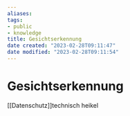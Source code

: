 ```yaml
---
aliases: 
tags: 
- public
- knowledge
title: Gesichtserkennung
date created: "2023-02-28T09:11:47"
date modified: "2023-02-28T09:11:54"
---
```


# Gesichtserkennung

[[Datenschutz]]technisch heikel